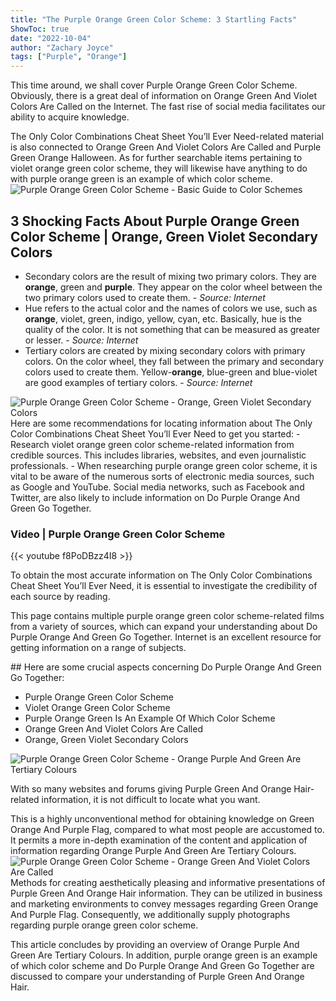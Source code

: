 ```yaml
---
title: "The Purple Orange Green Color Scheme: 3 Startling Facts"
ShowToc: true 
date: "2022-10-04"
author: "Zachary Joyce" 
tags: ["Purple", "Orange"]
---
```


	
This time around, we shall cover Purple Orange Green Color Scheme. Obviously, there is a great deal of information on Orange Green And Violet Colors Are Called on the Internet. The fast rise of social media facilitates our ability to acquire knowledge.

The Only Color Combinations Cheat Sheet You’ll Ever Need-related material is also connected to Orange Green And Violet Colors Are Called and Purple Green Orange Halloween. As for further searchable items pertaining to violet orange green color scheme, they will likewise have anything to do with purple orange green is an example of which color scheme.
<img loading="lazy" src="https://i.pinimg.com/736x/a9/8a/ef/a98aefa772879bc576ba4daafb81782c.jpg" onerror="this.onerror=null;this.src='https://blogger.googleusercontent.com/img/a/AVvXsEhe7F7TRXHtjiKvHb5vS7DmnxvpHiDyoYyYvm1nHB3Qp2_w3BnM6A2eq4v7FYxCC9bfZt3a9vIMtAYEKUiaDQbHMg-ViyGmRIj39MLp0bGFfgfYw1Dc9q_H-T0wiTm3l0Uq42dETrN9eC8aGJ9_IORZsxST1AcLR7np1koOfcc7tnHa4S8Mwz_xD9d0=s16000';" alt="Purple Orange Green Color Scheme - Basic Guide to Color Schemes" >

## 3 Shocking Facts About Purple Orange Green Color Scheme | Orange, Green Violet Secondary Colors
-   Secondary colors are the result of mixing two primary colors. They are **orange**, green and **purple**. They appear on the color wheel between the two primary colors used to create them. - <cite>Source: Internet</cite>
-   Hue refers to the actual color and the names of colors we use, such as **orange**, violet, green, indigo, yellow, cyan, etc. Basically, hue is the quality of the color. It is not something that can be measured as greater or lesser. - <cite>Source: Internet</cite>
-   Tertiary colors are created by mixing secondary colors with primary colors. On the color wheel, they fall between the primary and secondary colors used to create them. Yellow-**orange**, blue-green and blue-violet are good examples of tertiary colors. - <cite>Source: Internet</cite>


<img loading="lazy" src="http://img1.thelist.com/img/gallery/the-eight-purple-fruits-and-veggies-you-need-to-be-eating/intro-1504813407.jpg" onerror="this.onerror=null;this.src='https://blogger.googleusercontent.com/img/a/AVvXsEhe7F7TRXHtjiKvHb5vS7DmnxvpHiDyoYyYvm1nHB3Qp2_w3BnM6A2eq4v7FYxCC9bfZt3a9vIMtAYEKUiaDQbHMg-ViyGmRIj39MLp0bGFfgfYw1Dc9q_H-T0wiTm3l0Uq42dETrN9eC8aGJ9_IORZsxST1AcLR7np1koOfcc7tnHa4S8Mwz_xD9d0=s16000';" alt="Purple Orange Green Color Scheme - Orange, Green Violet Secondary Colors" >
Here are some recommendations for locating information about The Only Color Combinations Cheat Sheet You’ll Ever Need to get you started:
- Research violet orange green color scheme-related information from credible sources. This includes libraries, websites, and even journalistic professionals.
- When researching purple orange green color scheme, it is vital to be aware of the numerous sorts of electronic media sources, such as Google and YouTube. Social media networks, such as Facebook and Twitter, are also likely to include information on Do Purple Orange And Green Go Together.

### Video | Purple Orange Green Color Scheme
{{< youtube f8PoDBzz4I8 >}} 

To obtain the most accurate information on The Only Color Combinations Cheat Sheet You’ll Ever Need, it is essential to investigate the credibility of each source by reading.

This page contains multiple purple orange green color scheme-related films from a variety of sources, which can expand your understanding about Do Purple Orange And Green Go Together. Internet is an excellent resource for getting information on a range of subjects.
<script async="async" data-cfasync="false" src="//normallydemandedalter.com/fe63df3c5408708b15d8dc3d9b206b31/invoke.js"></script>
<div id="container-fe63df3c5408708b15d8dc3d9b206b31"></div>
## Here are some crucial aspects concerning Do Purple Orange And Green Go Together:

- Purple Orange Green Color Scheme
- Violet Orange Green Color Scheme
- Purple Orange Green Is An Example Of Which Color Scheme
- Orange Green And Violet Colors Are Called
- Orange, Green Violet Secondary Colors

 <img loading="lazy" src="https://wallpaper.sc/en/iphone5s/wp-content/uploads/2018/08/iphone5s-744x1392-wallpaper_03528.jpg" onerror="this.onerror=null;this.src='https://blogger.googleusercontent.com/img/a/AVvXsEhe7F7TRXHtjiKvHb5vS7DmnxvpHiDyoYyYvm1nHB3Qp2_w3BnM6A2eq4v7FYxCC9bfZt3a9vIMtAYEKUiaDQbHMg-ViyGmRIj39MLp0bGFfgfYw1Dc9q_H-T0wiTm3l0Uq42dETrN9eC8aGJ9_IORZsxST1AcLR7np1koOfcc7tnHa4S8Mwz_xD9d0=s16000';" alt="Purple Orange Green Color Scheme - Orange Purple And Green Are Tertiary Colours" >

With so many websites and forums giving Purple Green And Orange Hair-related information, it is not difficult to locate what you want.

This is a highly unconventional method for obtaining knowledge on Green Orange And Purple Flag, compared to what most people are accustomed to. It permits a more in-depth examination of the content and application of information regarding Orange Purple And Green Are Tertiary Colours.
<img loading="lazy" src="https://i.pinimg.com/736x/84/5c/d2/845cd26bd8a2ff16d94c1935967a2c96.jpg" onerror="this.onerror=null;this.src='https://blogger.googleusercontent.com/img/a/AVvXsEhe7F7TRXHtjiKvHb5vS7DmnxvpHiDyoYyYvm1nHB3Qp2_w3BnM6A2eq4v7FYxCC9bfZt3a9vIMtAYEKUiaDQbHMg-ViyGmRIj39MLp0bGFfgfYw1Dc9q_H-T0wiTm3l0Uq42dETrN9eC8aGJ9_IORZsxST1AcLR7np1koOfcc7tnHa4S8Mwz_xD9d0=s16000';" alt="Purple Orange Green Color Scheme - Orange Green And Violet Colors Are Called" >
Methods for creating aesthetically pleasing and informative presentations of Purple Green And Orange Hair information. They can be utilized in business and marketing environments to convey messages regarding Green Orange And Purple Flag. Consequently, we additionally supply photographs regarding purple orange green color scheme.

This article concludes by providing an overview of Orange Purple And Green Are Tertiary Colours. In addition, purple orange green is an example of which color scheme and Do Purple Orange And Green Go Together are discussed to compare your understanding of Purple Green And Orange Hair.
	
	

